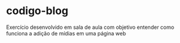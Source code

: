 # codigo-blog
Exercício desenvolvido em sala de aula com objetivo entender como funciona a adição de mídias em uma página web
